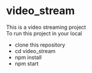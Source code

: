 # video_stream
This is a video streaming project <br>
To run this project in your local <br>
- clone this repository
- cd video_stream
- npm install
- npm start
